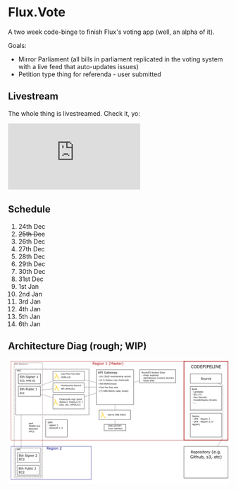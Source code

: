 # Flux.Vote

A two week code-binge to finish Flux's voting app (well, an alpha of it).

Goals:
* Mirror Parliament (all bills in parliament replicated in the voting system with a live feed that auto-updates issues)
* Petition type thing for referenda - user submitted

## Livestream

The whole thing is livestreamed. Check it, yo:

<div id="ls-yt-div">
    <iframe id="livestream-youtube" src="https://www.youtube.com/embed/live_stream?channel=UCzbr9m9G05Y5uy3HQuJWAlw" frameborder="0" allow="accelerometer; autoplay; encrypted-media; gyroscope; picture-in-picture" allowfullscreen></iframe>
</div>

## Schedule

1. 24th Dec
2. ~~25th Dec~~
3. 26th Dec
4. 27th Dec
5. 28th Dec
6. 29th Dec
7. 30th Dec
8. 31st Dec
9. 1st Jan
10. 2nd Jan
11. 3rd Jan
12. 4th Jan
13. 5th Jan
14. 6th Jan

## Architecture Diag (rough; WIP)

<img src="img/arch-v1.png" />
